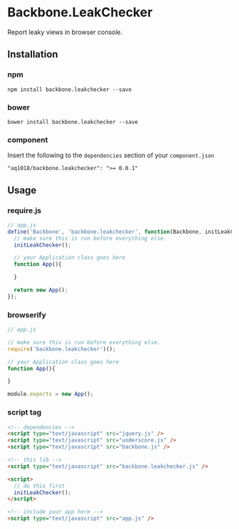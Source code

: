 Backbone.LeakChecker
====================

Report leaky views in browser console.


## Installation

### npm

```
npm install backbone.leakchecker --save
```

### bower

```
bower install backbone.leakchecker --save
```

### component

Insert the following to the `dependencies` section of your `component.json`

```
"aq1018/backbone.leakchecker": ">= 0.0.1"
```

## Usage

### require.js

```js
// app.js
define('Backbone', 'backbone.leakchecker', function(Backbone, initLeakChecker) {
  // make sure this is run before everything else.
  initLeakChecker();

  // your Application class goes here
  function App(){

  }

  return new App();
});

```

### browserify

```js
// app.js

// make sure this is run before everything else.
require('backbone.leakchecker')();

// your Application class goes here
function App(){

}

module.exports = new App();
```

### script tag

```html
<!-- dependencies -->
<script type="text/javascript" src="jquery.js" />
<script type="text/javascript" src="underscore.js" />
<script type="text/javascript" src="backbone.js" />

<!-- this lib -->
<script type="text/javascript" src="backbone.leakchecker.js" />

<script>
  // do this first
  initLeakChecker();
</script>

<!-- include your app here -->
<script type="text/javascript" src="app.js" />
```
